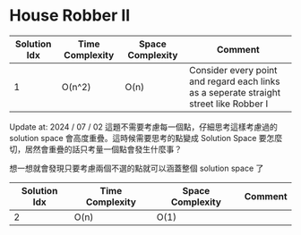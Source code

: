 # House Robber II

| Solution Idx | Time Complexity | Space Complexity | Comment                                                                                |
| ------------ | --------------- | ---------------- | -------------------------------------------------------------------------------------- |
| 1            | O(n^2)          | O(n)             | Consider every point and regard each links as a seperate straight street like Robber I |

Update at: 2024 / 07 / 02
這題不需要考慮每一個點，仔細思考這樣考慮過的 solution space 會高度重疊。這時候需要思考的點變成
Solution Space 要怎麼切，居然會重疊的話只考量一個點會發生什麼事？

想一想就會發現只要考慮兩個不選的點就可以涵蓋整個 solution space 了

| Solution Idx | Time Complexity | Space Complexity | Comment |
| ------------ | --------------- | ---------------- | ------- |
| 2            | O(n)            | O(1)             |         |
